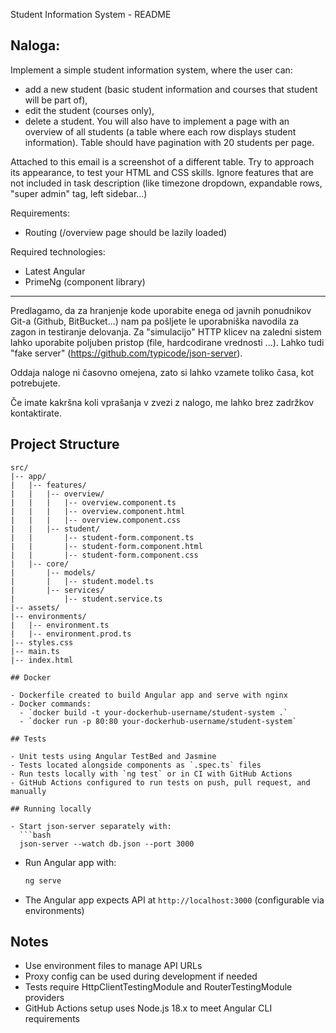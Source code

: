 Student Information System - README

Naloga:
-----------------------------------------------------------------------------------------------------------------------------------------------
Implement a simple student information system, where the user can:
   - add a new student (basic student information and courses that student will be part of),
   - edit the student (courses only),
   - delete a student.
 You will also have to implement a page with an overview of all students (a table where each row displays student information). Table should have pagination with 20 students per page.

Attached to this email is a screenshot of a different table. Try to approach its appearance, to test your HTML and CSS skills. Ignore features that are not included in task description (like timezone dropdown, expandable rows, "super admin" tag, left sidebar...)

 Requirements:
 - Routing (/overview page should be lazily loaded)

 Required technologies:
 - Latest Angular
 - PrimeNg (component library)
 -----------------------------------------------------------------------------------------------------------------------------------------------
Predlagamo, da za hranjenje kode uporabite enega od javnih ponudnikov Git-a (Github, BitBucket...) nam pa pošljete le uporabniška navodila za zagon in testiranje delovanja. Za "simulacijo" HTTP klicev na zaledni sistem lahko uporabite poljuben pristop (file, hardcodirane vrednosti ...). Lahko tudi "fake server" (https://github.com/typicode/json-server).

Oddaja naloge ni časovno omejena, zato si lahko vzamete toliko časa, kot potrebujete.

Če imate kakršna koli vprašanja v zvezi z nalogo, me lahko brez zadržkov kontaktirate.

## Project Structure

```
src/
|-- app/
|   |-- features/
|   |   |-- overview/
|   |   |   |-- overview.component.ts
|   |   |   |-- overview.component.html
|   |   |   |-- overview.component.css
|   |   |-- student/
|   |       |-- student-form.component.ts
|   |       |-- student-form.component.html
|   |       |-- student-form.component.css
|   |-- core/
|       |-- models/
|       |   |-- student.model.ts
|       |-- services/
|           |-- student.service.ts
|-- assets/
|-- environments/
|   |-- environment.ts
|   |-- environment.prod.ts
|-- styles.css
|-- main.ts
|-- index.html

## Docker

- Dockerfile created to build Angular app and serve with nginx
- Docker commands:
  - `docker build -t your-dockerhub-username/student-system .`
  - `docker run -p 80:80 your-dockerhub-username/student-system`

## Tests

- Unit tests using Angular TestBed and Jasmine
- Tests located alongside components as `.spec.ts` files
- Run tests locally with `ng test` or in CI with GitHub Actions
- GitHub Actions configured to run tests on push, pull request, and manually

## Running locally

- Start json-server separately with:
  ```bash
  json-server --watch db.json --port 3000
  ```
- Run Angular app with:
  ```bash
  ng serve
  ```
- The Angular app expects API at `http://localhost:3000` (configurable via environments)

## Notes

- Use environment files to manage API URLs
- Proxy config can be used during development if needed
- Tests require HttpClientTestingModule and RouterTestingModule providers
- GitHub Actions setup uses Node.js 18.x to meet Angular CLI requirements

